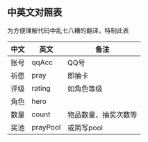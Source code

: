 ## 中英文对照表

为方便理解代码中乱七八糟的翻译，特制此表

| 中文 | 英文   | 备注                 |
| ---- | ------ | -------------------- |
| 账号 | qqAcc  | QQ号                 |
| 祈愿 | pray   | 即抽卡               |
| 评级 | rating | 如角色等级           |
| 角色 | hero   |                      |
| 数量 | count  | 物品数量、抽奖次数等 |
| 奖池 | prayPool  | 或简写pool |